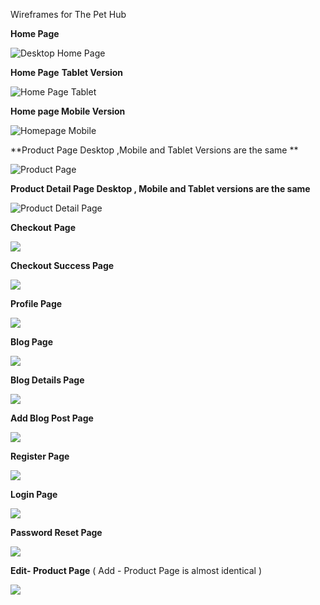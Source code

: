 Wireframes for The Pet Hub 

**Home Page** 

![Desktop Home Page](https://res.cloudinary.com/mr19331/image/upload/v1612960700/Pet-Hub/PH-Desktop_home.png)

**Home Page** **Tablet Version**

![Home Page Tablet](https://res.cloudinary.com/mr19331/image/upload/v1612960720/Pet-Hub/PH_Home_tablet.png)

**Home page Mobile Version**

![Homepage Mobile ](https://res.cloudinary.com/mr19331/image/upload/v1612960742/Pet-Hub/PH_mobile.png)

**Product Page Desktop ,Mobile and Tablet  Versions are the same **

![Product Page](https://res.cloudinary.com/mr19331/image/upload/v1612993933/Pet-Hub/All-Products-mob-DT.png)

**Product Detail Page Desktop , Mobile and Tablet versions are the same**

![Product Detail Page ](https://res.cloudinary.com/mr19331/image/upload/v1612993869/Pet-Hub/Product-Detail-mob-DT.png) 

**Checkout** **Page** 

![](https://res.cloudinary.com/mr19331/image/upload/v1613338131/Pet-Hub/Checkout_page_DT_and_mobile_page_ef28rr.png)

**Checkout Success Page** 

![](https://res.cloudinary.com/mr19331/image/upload/v1613338131/Pet-Hub/Checkout_Success_DT_and_Mobile.png)

**Profile Page** 

![](https://res.cloudinary.com/mr19331/image/upload/v1613396494/Pet-Hub/Profile_Page_Mobile%20and%20DT.png)









**Blog Page** 

![](https://res.cloudinary.com/mr19331/image/upload/v1613337977/Pet-Hub/blog_page_DT_Mobile.png)

**Blog Details Page**

![](https://res.cloudinary.com/mr19331/image/upload/v1613337908/Pet-Hub/Blog_Detail_PageDT%20and%20mobile.png)

**Add Blog Post Page**

![](https://res.cloudinary.com/mr19331/image/upload/v1613990905/Pet-Hub/Add_Post_Page.png)

**Register Page**

![](https://res.cloudinary.com/mr19331/image/upload/v1613338281/Pet-Hub/Register_DT_and_Mobile.png) 

**Login Page**

![](https://res.cloudinary.com/mr19331/image/upload/v1613338231/Pet-Hub/Login_page_DT_and_Mobile.png)

 **Password Reset Page**

 ![](https://res.cloudinary.com/mr19331/image/upload/v1613338354/Pet-Hub/PW_reset_DT_and_Mobile.png)

**Edit- Product Page** ( Add - Product Page is almost identical )

![](https://res.cloudinary.com/mr19331/image/upload/v1613597030/Pet-Hub/Edit_product_page_DT_and_mobile.png)